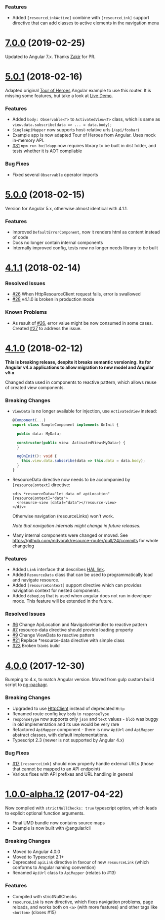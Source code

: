 ### Features

* Added `[resourceLinkActive]` combine with `[resourceLink]` support directive that can add classes to active elements in the navigation menu

<a name="7.0.0"></a>
# [7.0.0](https://github.com/mdvorak/resource-router/compare/v5.0.1...v7.0.0) (2019-02-25)

Updated to Angular 7.x. Thanks [Zakir](https://github.com/zabdalimovcsas) for PR.


<a name="5.0.1"></a>
# [5.0.1](https://github.com/mdvorak/resource-router/compare/v5.0.0...v5.0.1) (2018-02-16)

Adapted original [Tour of Heroes](https://stackblitz.com/angular/oarvopmjgjv) Angular example to use this router. It is missing some features, but
take a look at [Live Demo](https://stackblitz.com/edit/angular-restful-heroes).

### Features

* Added `body: Observable<T>` to `ActivatedView<T>` class, which is same as `view.data.subscribe(data => ... = data.body);`
* `SingleApiMapper` now supports host-relative urls (`/api/foobar`)
* Example app is now adapted Tour of Heroes from Angular. Uses mock in-memory API.
* [#31](https://github.com/mdvorak/resource-router/issues/31) `npm run buildapp` now requires library to be built in dist folder, and tests whether it is AOT compilable

### Bug Fixes

* Fixed several `Observable` operator imports

<a name="5.0.0"></a>
# [5.0.0](https://github.com/mdvorak/resource-router/compare/v4.1.1...v5.0.0) (2018-02-15)

Version for Angular 5.x, otherwise almost identical with 4.1.1.

### Features

* Improved `DefaultErrorComponent`, now it renders html as content instead of code
* Docs no longer contain internal components
* Internally improved config, tests now no longer needs library to be built

<a name="4.1.1"></a>
# [4.1.1](https://github.com/mdvorak/resource-router/compare/v4.1.0...v4.1.1) (2018-02-14)

### Resolved Issues

* [#26](https://github.com/mdvorak/resource-router/issues/26) When HttpResourceClient request fails, error is swallowed
* [#28](https://github.com/mdvorak/resource-router/issues/28) v4.1.0 is broken in production mode

### Known Problems

* As result of [#26](https://github.com/mdvorak/resource-router/issues/26), error value might be now consumed in some cases.
  Created [#27](https://github.com/mdvorak/resource-router/issues/27) to address the issue.

<a name="4.1.0"></a>
# [4.1.0](https://github.com/mdvorak/resource-router/compare/v4.0.0...v4.1.0) (2018-02-12)

<strong>This is breaking release, despite it breaks semantic versioning. Its for Angular v4.x applications to allow migration to new model and Angular v5.x</strong>

Changed data used in components to reactive pattern, which allows reuse of created view components.

### Breaking Changes

* `ViewData` is no longer available for injection, use `ActivatedView` instead:
  ```ts
  @Component(...)
  export class SampleComponent implements OnInit {
  
    public data: MyData;
  
    constructor(public view: ActivatedView<MyData>) {
    }
  
    ngOnInit(): void {
      this.view.data.subscribe(data => this.data = data.body);
    }
  }
  ```
* ResourceData directive now needs to be accompanied by `[resourceContext]` directive:
  ```angular2html
  <div *resourceData="let data of apiLocation" [resourceContext]="data">
    <resource-view [data]="data"></resource-view>
  </div>
  ```
  Otherwise navigation (resourceLinks) won't work.
  
  _Note that navigation internals might change in future releases._
* Many internal components were changed or moved. See https://github.com/mdvorak/resource-router/pull/24/commits for whole changelog

### Features

* Added `Link` interface that describes [HAL link](https://github.com/mikekelly/hal_specification/blob/master/hal_specification.md).
* Added `ResourceData` class that can be used to programmatically load and navigate resource.
* Added `[resourceContext]` support directive which can provides navigation context for nested components.
* Added `debugLog` that is used when angular does not run in developer mode. This feature will be extended in the future.
  
### Resolved Issues

* [#6](https://github.com/mdvorak/resource-router/issues/6) Change ApiLocation and NavigationHandler to reactive pattern
* [#7](https://github.com/mdvorak/resource-router/issues/7) resource-data directive should provide loading property
* [#9](https://github.com/mdvorak/resource-router/issues/9) Change ViewData to reactive pattern
* [#21](https://github.com/mdvorak/resource-router/issues/21) Replace *resource-data directive with simple class
* [#23](https://github.com/mdvorak/resource-router/issues/23) Broken travis build


<a name="4.0.0"></a>
# [4.0.0](https://github.com/mdvorak/resource-router/compare/v1.0.0-alpha.12...v4.0.0) (2017-12-30)

Bumping to 4.x, to match Angular version.
Moved from gulp custom build script to [ng-packagr](https://github.com/dherges/ng-packagr).

### Breaking Changes

* Upgraded to use [HttpClient](https://angular.io/api/common/http/HttpClient) instead of deprecated `Http`
* Renamed route config key `body` to `responseType`
* `responseType` now supports only `json` and `text` values - `blob` was buggy in old implementation 
  and its use would be very rare
* Refactored `ApiMapper` component - there is now `ApiUrl` and `ApiMapper` abstract classes, 
  with default implementations.
* Typescript 2.3 (newer is not supported by Angular 4.x)

### Bug Fixes

* [#17](https://github.com/mdvorak/resource-router/issues/17) `[resourceLink]` should now properly handle external URLs (those that cannot be mapped to an API endpoint)
* Various fixes with API prefixes and URL handling in general

<a name="1.0.0-alpha.12"></a>
# [1.0.0-alpha.12](https://github.com/mdvorak/resource-router/compare/d1ab3bca8ea40991ed7b5e09aad06de3c828e6a1...fd09fc783ff8966c15d8c02cc95dd0a66d8f99e0) (2017-04-22)

Now compiled with `strictNullChecks: true` typescript option, which leads to explicit 
optional function arguments.

* Final UMD bundle now contains source maps
* Example is now built with @angular/cli

### Breaking Changes

* Moved to Angular 4.0.0
* Moved to Typescript 2.1+
* Deprecated `apiLink` directive in favour of new `resourceLink` (which conforms to Angular naming convention)
* Renamed `ApiUrl` class to `ApiMapper` (relates to #13)

### Features

* Compiled with strictNullChecks
* `resourceLink` is new directive, which fixes navigation problems, page reloads, and works both on `<a>` (with more features) and other tags like `<button>` (closes #15)
